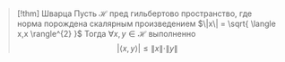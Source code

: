 
>[!thm] Шварца
> Пусть $\mathcal{H}$ пред гильбертово пространство, где норма  порождена скалярным произведением $\|x\| = \sqrt{ \langle x,x \rangle^{2} }$ 
> Тогда $\forall x,y \in \mathcal{H}$ выполненно
> $$|\langle x,y \rangle| \le \|x\| \cdot \|y\|$$

